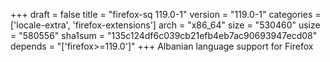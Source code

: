 +++
draft = false
title = "firefox-sq 119.0-1"
version = "119.0-1"
categories = ['locale-extra', 'firefox-extensions']
arch = "x86_64"
size = "530460"
usize = "580556"
sha1sum = "135c124df6c039cb21efb4eb7ac90693947ecd08"
depends = "['firefox>=119.0']"
+++
Albanian language support for Firefox